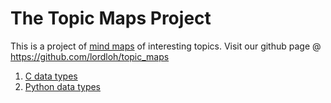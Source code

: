 # The Topic Maps Project

This is a project of [mind maps](https://en.wikipedia.org/wiki/Mind_map) of interesting topics. Visit our github page @ https://github.com/lordloh/topic_maps

1. [C data types](c_data_types.html)
2. [Python data types](python_data_types.html)
